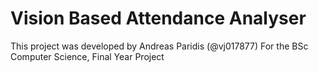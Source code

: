 # Vision Based Attendance Analyser

This project was developed by Andreas Paridis (@vj017877)
For the BSc Computer Science, Final Year Project